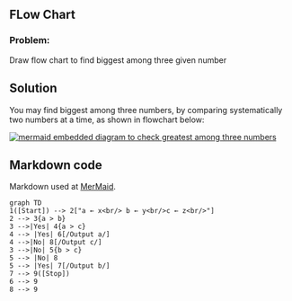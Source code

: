 ## FLow Chart

### Problem:

Draw flow chart to find biggest among three given number

## Solution

You may find biggest among three numbers, by comparing systematically two numbers at a time, as shown in flowchart below:

[![mermaid embedded diagram to check greatest among three numbers](
https://mermaid.ink/img/pako:eNo9UL1ugzAQfpXTTY2UCDXkr6jKlK7tkC4Vx3CAG1CCjRxbagqsnfuMfZIaQ9i-f-muwUzlAiM8aa4LeD-QfHyIj4a1SWawWOxhGRMy_P38wtdzqoM9pJ7cPMk8_vaYMCG59J2wYXDBjmTY8_ZDXFtYeTFz4sqHBnUTB2_W1NYAB8lota-qhd1kZL0RTsa6Sced9bDj0xPzq9upnPblrbee-sNUncxIbgaB5O4OcI6V0BWXuXtGQxKA0BSiEoSRgznrMyHJzuXYGnW8yQwjo62Yo1b2VGD0yZerY7bO2YhDye6j1T0yiC95aZQek90_HeB4Xg)](https://mermaid-js.github.io/mermaid-live-editor/edit#pako:eNo9UL1ugzAQfpXTTY2UCDXkr6jKlK7tkC4Vx3CAG1CCjRxbagqsnfuMfZIaQ9i-f-muwUzlAiM8aa4LeD-QfHyIj4a1SWawWOxhGRMy_P38wtdzqoM9pJ7cPMk8_vaYMCG59J2wYXDBjmTY8_ZDXFtYeTFz4sqHBnUTB2_W1NYAB8lota-qhd1kZL0RTsa6Sced9bDj0xPzq9upnPblrbee-sNUncxIbgaB5O4OcI6V0BWXuXtGQxKA0BSiEoSRgznrMyHJzuXYGnW8yQwjo62Yo1b2VGD0yZerY7bO2YhDye6j1T0yiC95aZQek90_HeB4Xg)

## Markdown code

Markdown used at [MerMaid](https://mermaid-js.github.io/mermaid-live-editor/).

```
graph TD
1([Start]) --> 2["a ← x<br/> b ← y<br/>c ← z<br/>"]
2 --> 3{a > b}
3 -->|Yes| 4{a > c}
4 --> |Yes| 6[/Output a/]
4 -->|No| 8[/Output c/]
3 -->|No| 5{b > c}
5 --> |No| 8
5 --> |Yes| 7[/Output b/]
7 --> 9([Stop])
6 --> 9
8 --> 9
```
